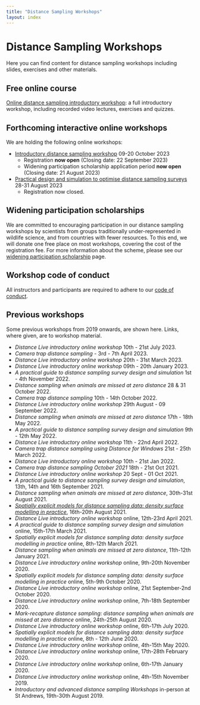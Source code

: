 ```yaml
---
title: "Distance Sampling Workshops"
layout: index
---
```


# Distance Sampling Workshops

Here you can find content for distance sampling workshops including slides, exercises and other materials.

## Free online course

[Online distance sampling introductory workshop](online-course): a full introductory workshop, including recorded video lectures, exercises and quizzes.

## Forthcoming interactive online workshops

We are holding the following online workshops:

- [Introductory distance sampling workshop](intro-oct-2023) 09-20 October 2023
  - Registration **now open** (Closing date: 22 September 2023)
  - Widening participation scholarship application period **now open** (Closing date: 21 August 2023)
- [Practical design and simulation to optimise distance sampling surveys](https://workshops.distancesampling.org/design-aug-2023) 28-31 August 2023
  - Registration now closed. 

<!-- Please [email us](mailto:distance@st-andrews.ac.uk) if you are interested in joining a future live online workshop on the following topics: (1) introduction to distance sampling; (2) camera trap distance sampling. -->

## Widening participation scholarships

We are committed to encouraging participation in our distance sampling workshops by scientists from groups traditionally under-represented in wildlife science, and from countries with fewer resources. To this end, we will donate one free place on most workshops, covering the cost of the registration fee.  For more information about the scheme, please see our [widening participation scholarship](widening-participation) page.  

## Workshop code of conduct

All instructors and participants are required to adhere to our [code of conduct](code-of-conduct).

## Previous workshops

Some previous workshops from 2019 onwards, are shown here. Links, where given, are to workshop material.

- *Distance Live introductory online workshop* 10th - 21st July 2023.
- *Camera trap distance sampling* - 3rd - 7th April 2023.
- *Distance Live introductory online workshop* 20th - 31st March 2023.
- *Distance Live introductory online workshop* 09th - 20th January 2023.
- *A practical guide to distance sampling survey design and simulation* 1st - 4th November 2022.
- *Distance sampling when animals are missed at zero distance* 28 & 31 October 2022.
- *Camera trap distance sampling* 10th - 14th October 2022.
- *Distance Live introductory online workshop* 29th August - 09 September 2022.
- *Distance sampling when animals are missed at zero distance* 17th - 18th May 2022.
- *A practical guide to distance sampling survey design and simulation* 9th - 12th May 2022.
- *Distance Live introductory online workshop* 11th - 22nd April 2022.
- *Camera trap distance sampling using Distance for Windows* 21st - 25th March 2022.
- *Distance Live introductory online workshop* 10th - 21st Jan 2022.
- *Camera trap distance sampling October 2021* 18th - 21st Oct 2021.
- *Distance Live introductory online workshop* 20 Sept - 01 Oct 2021.
- *A practical guide to distance sampling survey design and simulation*, 13th, 14th and 16th September 2021.
- *Distance sampling when animals are missed at zero distance*, 30th-31st August 2021.
- [*Spatially explicit models for distance sampling data: density surface modelling in practice*](online-dsm-2021/), 16th-20th August 2021.
- *Distance Live introductory online workshop* online, 12th-23rd April 2021.
- *A practical guide to distance sampling survey design and simulation* online, 15th-17th March 2021. 
- *Spatially explicit models for distance sampling data: density surface modelling in practice* online, 8th-12th March 2021. 
- *Distance sampling when animals are missed at zero distance*, 11th-12th January 2021.
- *Distance Live introductory online workshop* online, 9th-20th November 2020.
- *Spatially explicit models for distance sampling data: density surface modelling in practice* online, 5th-9th October 2020.
- *Distance Live introductory online workshop* online, 21st September-2nd October 2020.
- *Distance Live introductory online workshop* online, 7th-18th September 2020.
- *Mark-recapture distance sampling: distance sampling when animals are missed at zero distance* online, 24th-25th August 2020.
- *Distance Live introductory online workshop* online, 6th-17th July 2020.
- *Spatially explicit models for distance sampling data: density surface modelling in practice* online, 8th - 12th June 2020.
- *Distance Live introductory online workshop* online, 4th-15th May 2020.
- *Distance Live introductory online workshop* online, 17th-28th February 2020.
- *Distance Live introductory online workshop* online, 6th-17th January 2020.
- *Distance Live introductory online workshop* online, 4th-15th November 2019.
- *Introductory and advanced distance sampling Workshops* in-person at St Andrews, 19th-30th August 2019.

